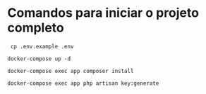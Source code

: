 # Comandos para iniciar o projeto completo
```shell
 cp .env.example .env
```
```shell
docker-compose up -d
```
```shell
docker-compose exec app composer install
``` 
```shell
docker-compose exec app php artisan key:generate
```
